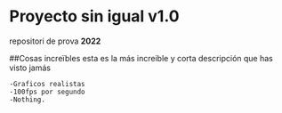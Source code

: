 # Proyecto sin igual v1.0
repositori de prova **2022**

##Cosas increïbles
esta es la más increible y corta descripción que has visto jamás

	-Graficos realistas
	-100fps por segundo
	-Nothing.


